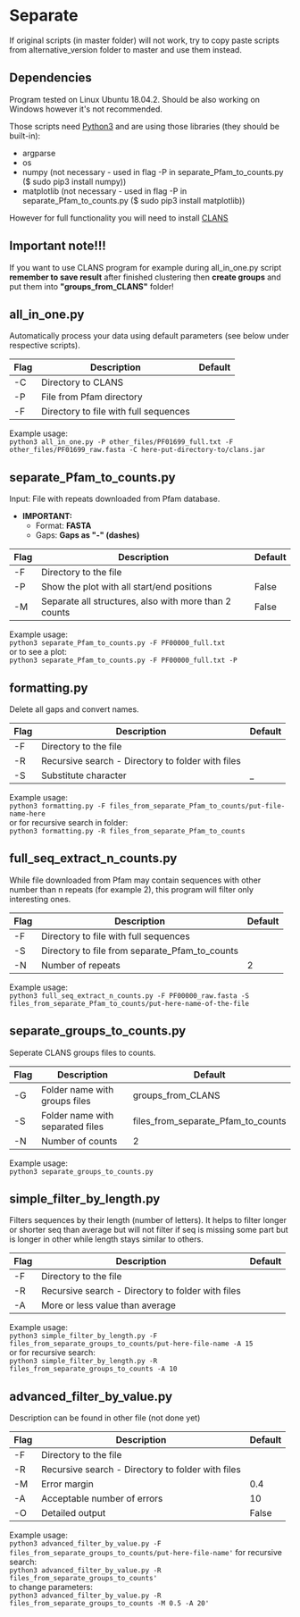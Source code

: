 # Separate

If original scripts (in master folder) will not work, try to copy paste scripts from alternative_version folder to master and use them instead. 


## Dependencies
Program tested on Linux Ubuntu 18.04.2. Should be also working on Windows however it's not recommended.

Those scripts need [Python3](https://www.python.org/) and are using those libraries (they should be built-in):
* argparse
* os
* numpy (not necessary - used in flag -P in separate_Pfam_to_counts.py ($ sudo pip3 install numpy))
* matplotlib (not necessary - used in flag -P in separate_Pfam_to_counts.py ($ sudo pip3 install matplotlib))

However for full functionality you will need to install [CLANS](https://www.eb.tuebingen.mpg.de/protein-evolution/software/clans/)


## Important note!!!
If you want to use CLANS program for example during all_in_one.py script **remember to save result** after finished clustering then **create groups** and put them into **"groups_from_CLANS"** folder!


## all_in_one.py

Automatically process your data using default parameters (see below under respective scripts).

Flag | Description                           | Default
---- | ------------------------------------- | ----
-C   | Directory to CLANS                    | 
-P   | File from Pfam directory              |
-F   | Directory to file with full sequences | 

Example usage:  
`python3 all_in_one.py -P other_files/PF01699_full.txt -F other_files/PF01699_raw.fasta -C here-put-directory-to/clans.jar`


## separate_Pfam_to_counts.py

Input: File with repeats downloaded from Pfam database. 
* **IMPORTANT:**
   * Format: **FASTA**
   * Gaps: **Gaps as "-" (dashes)**

Flag | Description                                           | Default
---- | ----------------------------------------------------- | ----
-F   | Directory to the file                                 | 
-P   | Show the plot with all start/end positions            | False
-M   | Separate all structures, also with more than 2 counts | False

Example usage:  
`python3 separate_Pfam_to_counts.py -F PF00000_full.txt`  
or to see a plot:  
`python3 separate_Pfam_to_counts.py -F PF00000_full.txt -P`


## formatting.py

Delete all gaps and convert names.

Flag | Description                                       | Default
---- | ------------------------------------------------- | ----
-F   | Directory to the file                             | 
-R   | Recursive search - Directory to folder with files | 
-S   | Substitute character                              | _

Example usage:  
`python3 formatting.py -F files_from_separate_Pfam_to_counts/put-file-name-here`  
or for recursive search in folder:  
`python3 formatting.py -R files_from_separate_Pfam_to_counts`  


## full_seq_extract_n_counts.py

While file downloaded from Pfam may contain sequences with other number than n repeats (for example 2), this program
will filter only interesting ones.

Flag | Description                                    | Default
---- | ---------------------------------------------- | ----
-F   | Directory to file with full sequences          | 
-S   | Directory to file from separate_Pfam_to_counts | 
-N   | Number of repeats                              | 2

Example usage:  
`python3 full_seq_extract_n_counts.py -F PF00000_raw.fasta -S files_from_separate_Pfam_to_counts/put-here-name-of-the-file`  

## separate_groups_to_counts.py

Seperate CLANS groups files to counts.

Flag | Description                      | Default
---- | -------------------------------- | ----
-G   | Folder name with groups files    | groups_from_CLANS
-S   | Folder name with separated files | files_from_separate_Pfam_to_counts
-N   | Number of counts                 | 2

Example usage:  
`python3 separate_groups_to_counts.py`  


## simple_filter_by_length.py

Filters sequences by their length (number of letters). It helps to filter longer or shorter seq than average but will
not filter if seq is missing some part but is longer in other while length stays similar to others. 

Flag | Description                                       | Default
---- | ------------------------------------------------- | ----
-F   | Directory to the file                             | 
-R   | Recursive search - Directory to folder with files | 
-A   | More or less value than average                   |

Example usage:  
`python3 simple_filter_by_length.py -F files_from_separate_groups_to_counts/put-here-file-name -A 15`  
or for recursive search:  
`python3 simple_filter_by_length.py -R files_from_separate_groups_to_counts -A 10`  


## advanced_filter_by_value.py

Description can be found in other file (not done yet)

Flag | Description                                       | Default
---- | ------------------------------------------------- | ----
-F   | Directory to the file                             | 
-R   | Recursive search - Directory to folder with files | 
-M   | Error margin                                      | 0.4
-A   | Acceptable number of errors                       | 10
-O   | Detailed output                                   | False

Example usage:  
`python3 advanced_filter_by_value.py -F files_from_separate_groups_to_counts/put-here-file-name'` 
for recursive search:  
`python3 advanced_filter_by_value.py -R files_from_separate_groups_to_counts'`  
to change parameters:  
`python3 advanced_filter_by_value.py -R files_from_separate_groups_to_counts -M 0.5 -A 20'` 

